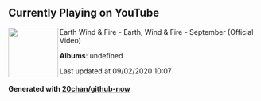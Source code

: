 ## Currently Playing on YouTube

[<img align="left" width="100" src="https://yt3.ggpht.com/a/AATXAJyPH7rCe8qcqjNIhjLNYH5-jBKw2qf_C0PYDQAIrw=s48-c-k-c0xffffffff-no-nd-rj">](https://www.youtube.com/channel/UCztiH7D-fHwsMyUF8r15vsQ)

Earth Wind & Fire - Earth, Wind & Fire - September (Official Video)

**Albums**: undefined

Last updated at 09/02/2020 10:07

#### Generated with [20chan/github-now](https://github.com/20chan/github-now)


<!--
**20chan/20chan** is a ✨ _special_ ✨ repository because its `README.md` (this file) appears on your GitHub profile.

Here are some ideas to get you started:

- 🔭 I’m currently working on ...
- 🌱 I’m currently learning ...
- 👯 I’m looking to collaborate on ...
- 🤔 I’m looking for help with ...
- 💬 Ask me about ...
- 📫 How to reach me: ...
- 😄 Pronouns: ...
- ⚡ Fun fact: ...
-->
